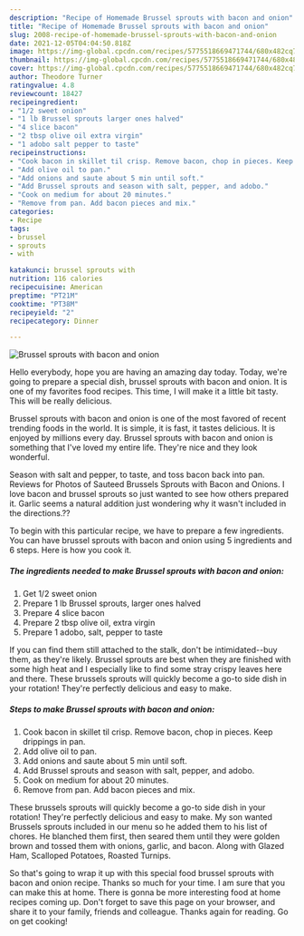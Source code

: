 ```yaml
---
description: "Recipe of Homemade Brussel sprouts with bacon and onion"
title: "Recipe of Homemade Brussel sprouts with bacon and onion"
slug: 2008-recipe-of-homemade-brussel-sprouts-with-bacon-and-onion
date: 2021-12-05T04:04:50.818Z
image: https://img-global.cpcdn.com/recipes/5775518669471744/680x482cq70/brussel-sprouts-with-bacon-and-onion-recipe-main-photo.jpg
thumbnail: https://img-global.cpcdn.com/recipes/5775518669471744/680x482cq70/brussel-sprouts-with-bacon-and-onion-recipe-main-photo.jpg
cover: https://img-global.cpcdn.com/recipes/5775518669471744/680x482cq70/brussel-sprouts-with-bacon-and-onion-recipe-main-photo.jpg
author: Theodore Turner
ratingvalue: 4.8
reviewcount: 18427
recipeingredient:
- "1/2 sweet onion"
- "1 lb Brussel sprouts larger ones halved"
- "4 slice bacon"
- "2 tbsp olive oil extra virgin"
- "1 adobo salt pepper to taste"
recipeinstructions:
- "Cook bacon in skillet til crisp. Remove bacon, chop in pieces. Keep drippings in pan."
- "Add olive oil to pan."
- "Add onions and saute about 5 min until soft."
- "Add Brussel sprouts and season with salt, pepper, and adobo."
- "Cook on medium for about 20 minutes."
- "Remove from pan. Add bacon pieces and mix."
categories:
- Recipe
tags:
- brussel
- sprouts
- with

katakunci: brussel sprouts with 
nutrition: 116 calories
recipecuisine: American
preptime: "PT21M"
cooktime: "PT38M"
recipeyield: "2"
recipecategory: Dinner

---
```



![Brussel sprouts with bacon and onion](https://img-global.cpcdn.com/recipes/5775518669471744/680x482cq70/brussel-sprouts-with-bacon-and-onion-recipe-main-photo.jpg)

Hello everybody, hope you are having an amazing day today. Today, we're going to prepare a special dish, brussel sprouts with bacon and onion. It is one of my favorites food recipes. This time, I will make it a little bit tasty. This will be really delicious.

Brussel sprouts with bacon and onion is one of the most favored of recent trending foods in the world. It is simple, it is fast, it tastes delicious. It is enjoyed by millions every day. Brussel sprouts with bacon and onion is something that I've loved my entire life. They're nice and they look wonderful.

Season with salt and pepper, to taste, and toss bacon back into pan. Reviews for Photos of Sauteed Brussels Sprouts with Bacon and Onions. I love bacon and brussel sprouts so just wanted to see how others prepared it. Garlic seems a natural addition just wondering why it wasn't included in the directions.??


To begin with this particular recipe, we have to prepare a few ingredients. You can have brussel sprouts with bacon and onion using 5 ingredients and 6 steps. Here is how you cook it.

<!--inarticleads1-->

##### The ingredients needed to make Brussel sprouts with bacon and onion:

1. Get 1/2 sweet onion
1. Prepare 1 lb Brussel sprouts, larger ones halved
1. Prepare 4 slice bacon
1. Prepare 2 tbsp olive oil, extra virgin
1. Prepare 1 adobo, salt, pepper to taste


If you can find them still attached to the stalk, don't be intimidated--buy them, as they're likely. Brussel sprouts are best when they are finished with some high heat and I especially like to find some stray crispy leaves here and there. These brussels sprouts will quickly become a go-to side dish in your rotation! They're perfectly delicious and easy to make. 

<!--inarticleads2-->

##### Steps to make Brussel sprouts with bacon and onion:

1. Cook bacon in skillet til crisp. Remove bacon, chop in pieces. Keep drippings in pan.
1. Add olive oil to pan.
1. Add onions and saute about 5 min until soft.
1. Add Brussel sprouts and season with salt, pepper, and adobo.
1. Cook on medium for about 20 minutes.
1. Remove from pan. Add bacon pieces and mix.


These brussels sprouts will quickly become a go-to side dish in your rotation! They're perfectly delicious and easy to make. My son wanted Brussels sprouts included in our menu so he added them to his list of chores. He blanched them first, then seared them until they were golden brown and tossed them with onions, garlic, and bacon. Along with Glazed Ham, Scalloped Potatoes, Roasted Turnips. 

So that's going to wrap it up with this special food brussel sprouts with bacon and onion recipe. Thanks so much for your time. I am sure that you can make this at home. There is gonna be more interesting food at home recipes coming up. Don't forget to save this page on your browser, and share it to your family, friends and colleague. Thanks again for reading. Go on get cooking!
